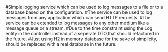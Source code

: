 #Simple logging service which can be used to log messages to a file or to a database based on the configuration.
#The service can be used to log messages from any application which can send HTTP requests.
#The service can be extended to log messages to any other medium like a message queue or a stream.
#Due to the time constraint using the Log entity in the controller instead of a seperate DTO,that should refactored in the future.
#Just using H2 in memory database for the sake of simplicity, should be replaced with a real database in the future.
